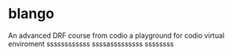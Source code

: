 # blango
An advanced DRF course from codio a playground for codio virtual enviroment
ssssssssssss
ssssasssssssss
ssssssss